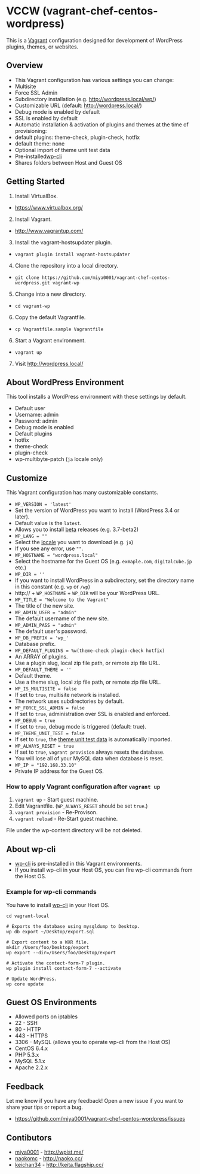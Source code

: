 # VCCW (vagrant-chef-centos-wordpress)

This is a [Vagrant](http://www.vagrantup.com/) configuration designed for development of WordPress plugins, themes, or websites.

## Overview

* This Vagrant configuration has various settings you can change:
 * Multisite
 * Force SSL Admin
 * Subdirectory installation (e.g. http://wordpress.local/wp/)
* Customizable URL (default: http://wordpress.local/)
* Debug mode is enabled by default
* SSL is enabled by default
* Automatic installation & activation of plugins and themes at the time of provisioning:
 * default plugins: theme-check, plugin-check, hotfix
 * default theme: none
* Optional import of theme unit test data
* Pre-installed[wp-cli](http://wp-cli.org)
* Shares folders between Host and Guest OS

## Getting Started

1. Install VirtualBox.
 * https://www.virtualbox.org/
2. Install Vagrant.
 * http://www.vagrantup.com/
3. Install the vagrant-hostsupdater plugin.
 * `vagrant plugin install vagrant-hostsupdater`
4. Clone the repository into a local directory.
 * `git clone https://github.com/miya0001/vagrant-chef-centos-wordpress.git vagrant-wp`
5. Change into a new directory.
 * `cd vagrant-wp`
6. Copy the default Vagrantfile.
 * `cp Vagrantfile.sample Vagrantfile`
6. Start a Vagrant environment.
 * `vagrant up`
7. Visit http://wordpress.local/

## About WordPress Environment

This tool installs a WordPress environment with these settings by default.

* Default user
 * Username: admin
 * Password: admin
* Debug mode is enabled
* Default plugins
 * hotfix
 * theme-check
 * plugin-check
 * wp-multibyte-patch (`ja` locale only)

## Customize

This Vagrant configuration has many customizable constants.

* `WP_VERSION = 'latest'`
 * Set the version of WordPress you want to install (WordPress 3.4 or later).
 * Default value is the `latest`.
 * Allows you to install [beta](http://wordpress.org/download/release-archive/) releases (e.g. 3.7-beta2)
* `WP_LANG = ""`
 * Select the [locale](http://svn.automattic.com/wordpress-i18n/) you want to download (e.g. `ja`)
 * If you see any error, use `""`.
* `WP_HOSTNAME = "wordpress.local"`
 * Select the hostname for the Guest OS (e.g. `exmaple.com`, `digitalcube.jp` etc.)
* `WP_DIR = ''`
 * If you want to install WordPress in a subdirectory, set the directory name in this constant (e.g. `wp` or `/wp`)
 * http:// + `WP_HOSTNAME` + `WP_DIR` will be your WordPress URL.
* `WP_TITLE = "Welcome to the Vagrant"`
 * The title of the new site.
* `WP_ADMIN_USER = "admin"`
 * The default username of the new site.
* `WP_ADMIN_PASS = "admin"`
 * The default user's password.
* `WP_DB_PREFIX = 'wp_'`
 * Database prefix.
* `WP_DEFAULT_PLUGINS = %w(theme-check plugin-check hotfix)`
 * An ARRAY of plugins.
 * Use a plugin slug, local zip file path, or remote zip file URL.
* `WP_DEFAULT_THEME = ''`
 * Default theme.
 * Use a theme slug, local zip file path, or remote zip file URL.
* `WP_IS_MULTISITE = false`
 * If set to `true`, multisite network is installed.
 * The network uses subdirectories by default.
* `WP_FORCE_SSL_ADMIN = false`
 * If set to `true`, administration over SSL is enabled and enforced.
* `WP_DEBUG = true`
 * If set to `true`, debug mode is triggered (default: true).
* `WP_THEME_UNIT_TEST = false`
 * If set to `true`, the [theme unit test data](http://codex.wordpress.org/Theme_Unit_Test) is automatically imported.
* `WP_ALWAYS_RESET = true`
 * If set to `true`, `vagrant provision` always resets the database.
 * You will lose all of your MySQL data when database is reset.
* `WP_IP = "192.168.33.10"`
 * Private IP address for the Guest OS.

### How to apply Vagrant configuration after `vagrant up`

1. `vagrant up` - Start guest machine.
2. Edit Vagrantfile. (`WP_ALWAYS_RESET` should be set `true`.)
3. `vagrant provision` - Re-Provison.
4. `vagrant reload` - Re-Start guest machine.

File under the wp-content directory will be not deleted.

## About wp-cli

* [wp-cli](http://wp-cli.org/) is pre-installed in this Vagrant environments.
* If you install wp-cli in your Host OS, you can fire wp-cli commands from the Host OS.

### Example for wp-cli commands

You have to install [wp-cli](wp-cli.org) in your Host OS.

    cd vagrant-local
    
    # Exports the database using mysqldump to Desktop.
    wp db export ~/Desktop/export.sql
    
    # Export content to a WXR file.
    mkdir /Users/foo/Desktop/export
    wp export --dir=/Users/foo/Desktop/export
    
    # Activate the contect-form-7 plugin.
    wp plugin install contact-form-7 --activate
    
    # Update WordPress.
    wp core update


## Guest OS Environments

* Allowed ports on iptables
 * 22 - SSH
 * 80 - HTTP
 * 443 - HTTPS
 * 3306 - MySQL (allows you to operate wp-cli from the Host OS)
* CentOS 6.4.x
 * PHP 5.3.x
 * MySQL 5.1.x
 * Apache 2.2.x

## Feedback

Let me know if you have any feedback! Open a new issue if you want to share your tips or report a bug.

* https://github.com/miya0001/vagrant-chef-centos-wordpress/issues

## Contibutors

* [miya0001](https://github.com/miya0001) - http://wpist.me/
* [naokomc](https://github.com/naokomc) - http://naoko.cc/
* [keichan34](https://github.com/keichan34) - http://keita.flagship.cc/
